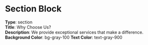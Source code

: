 # Section Block

**Type**: section  
**Title**: Why Choose Us?  
**Description**: 
We provide exceptional services that make a difference.  
**Background Color**: bg-gray-100
**Text Color**: text-gray-900
